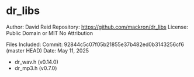 # dr_libs 
Author: David Reid
Repository: https://github.com/mackron/dr_libs
License: Public Domain or MIT No Attribution

Files Included:
Commit: 92844c5c07f05b21855e37b482ed0b3143256cf6 (master HEAD)
Date: May 11, 2025
- dr_wav.h (v0.14.0)
- dr_mp3.h (v0.7.0)